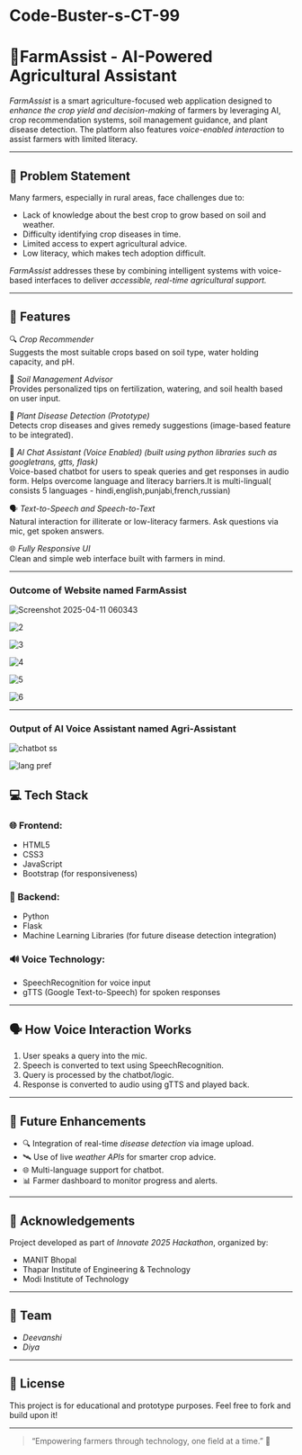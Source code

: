 # Code-Buster-s-CT-99
# 🌾FarmAssist - AI-Powered Agricultural Assistant

*FarmAssist* is a smart agriculture-focused web application designed to *enhance the crop yield and decision-making* of farmers by leveraging AI, crop recommendation systems, soil management guidance, and plant disease detection. The platform also features *voice-enabled interaction* to assist farmers with limited literacy.

---

## 🧠 Problem Statement

Many farmers, especially in rural areas, face challenges due to:

- Lack of knowledge about the best crop to grow based on soil and weather.
- Difficulty identifying crop diseases in time.
- Limited access to expert agricultural advice.
- Low literacy, which makes tech adoption difficult.

*FarmAssist* addresses these by combining intelligent systems with voice-based interfaces to deliver *accessible, real-time agricultural support.*

---

## 🌟 Features

🔍 *Crop Recommender*\
Suggests the most suitable crops based on soil type, water holding capacity, and pH.

🧪 *Soil Management Advisor*\
Provides personalized tips on fertilization, watering, and soil health based on user input.

🌿 *Plant Disease Detection (Prototype)*\
Detects crop diseases and gives remedy suggestions (image-based feature to be integrated).

🧠 *AI Chat Assistant (Voice Enabled) (built using python libraries such as googletrans, gtts, flask)*\
Voice-based chatbot for users to speak queries and get responses in audio form. Helps overcome language and literacy barriers.It is multi-lingual( consists 5 languages - hindi,english,punjabi,french,russian)

🗣 *Text-to-Speech and Speech-to-Text*\
Natural interaction for illiterate or low-literacy farmers. Ask questions via mic, get spoken answers.

🌐 *Fully Responsive UI*\
Clean and simple web interface built with farmers in mind.

---
### Outcome of Website named FarmAssist
![Screenshot 2025-04-11 060343](https://github.com/user-attachments/assets/72a0742e-3979-4f19-be07-8afb01da503a)

![2](https://github.com/user-attachments/assets/75ce22a7-1492-4ba0-9da8-0c6dbacffd01)

![3](https://github.com/user-attachments/assets/5a7380fe-8636-4ec4-b152-32cc53866ce4)

![4](https://github.com/user-attachments/assets/fce99a30-2b91-4e07-98df-2ec33f889364)

![5](https://github.com/user-attachments/assets/9a62097b-fc6a-4fb8-91bc-f8482af1c0c7)

![6](https://github.com/user-attachments/assets/aec3088d-b7db-447f-8cbb-cef71a42e301)

---
### Output of AI Voice Assistant named Agri-Assistant

![chatbot ss](https://github.com/user-attachments/assets/3d04ad82-f594-4b65-8eaf-f0d50aba5d72)

![lang  pref](https://github.com/user-attachments/assets/9148936b-0b18-4427-9d29-c5be322473d6)



## 💻 Tech Stack

### 🌐 Frontend:

- HTML5
- CSS3
- JavaScript
- Bootstrap (for responsiveness)

### 🧠 Backend:

- Python
- Flask
- Machine Learning Libraries (for future disease detection integration)

### 🔊 Voice Technology:

- SpeechRecognition for voice input
- gTTS (Google Text-to-Speech) for spoken responses

---


## 🗣 How Voice Interaction Works

1. User speaks a query into the mic.
2. Speech is converted to text using SpeechRecognition.
3. Query is processed by the chatbot/logic.
4. Response is converted to audio using gTTS and played back.

---

## 🚀 Future Enhancements
- 🔍 Integration of real-time *disease detection* via image upload.
- 🛰 Use of live *weather APIs* for smarter crop advice.
- 🌐 Multi-language support for chatbot.
- 📊 Farmer dashboard to monitor progress and alerts.

---

## 🤝 Acknowledgements

Project developed as part of *Innovate 2025 Hackathon*, organized by:
- MANIT Bhopal  
- Thapar Institute of Engineering & Technology  
- Modi Institute of Technology

---

## 👥 Team

- *Deevanshi*  
- *Diya* 

---

## 📜 License

This project is for educational and prototype purposes. Feel free to fork and build upon it!

---

> “Empowering farmers through technology, one field at a time.” 🌱

